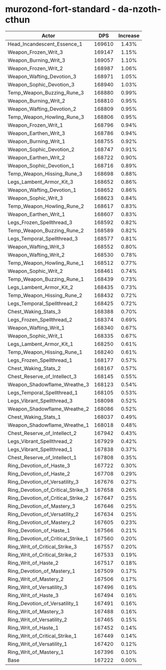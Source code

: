 # murozond-fort-standard - da-nzoth-cthun
| Actor | DPS | Increase |
|---|:---:|:---:|
|Head_Incandescent_Essence_1|169610|1.43%|
|Weapon_Frozen_Writ_3|169147|1.15%|
|Weapon_Burning_Writ_3|169057|1.10%|
|Weapon_Frozen_Writ_2|168987|1.06%|
|Weapon_Wafting_Devotion_3|168971|1.05%|
|Weapon_Sophic_Devotion_3|168940|1.03%|
|Temp_Weapon_Buzzing_Rune_3|168880|0.99%|
|Weapon_Burning_Writ_2|168810|0.95%|
|Weapon_Wafting_Devotion_2|168809|0.95%|
|Temp_Weapon_Howling_Rune_3|168806|0.95%|
|Weapon_Frozen_Writ_1|168796|0.94%|
|Weapon_Earthen_Writ_3|168786|0.94%|
|Weapon_Burning_Writ_1|168755|0.92%|
|Weapon_Sophic_Devotion_2|168747|0.91%|
|Weapon_Earthen_Writ_2|168722|0.90%|
|Weapon_Sophic_Devotion_1|168716|0.89%|
|Temp_Weapon_Hissing_Rune_3|168698|0.88%|
|Legs_Lambent_Armor_Kit_3|168652|0.86%|
|Weapon_Wafting_Devotion_1|168652|0.86%|
|Weapon_Sophic_Writ_3|168623|0.84%|
|Temp_Weapon_Howling_Rune_2|168617|0.83%|
|Weapon_Earthen_Writ_1|168607|0.83%|
|Legs_Frozen_Spellthread_3|168592|0.82%|
|Temp_Weapon_Buzzing_Rune_2|168589|0.82%|
|Legs_Temporal_Spellthread_3|168577|0.81%|
|Weapon_Wafting_Writ_3|168552|0.80%|
|Weapon_Wafting_Writ_2|168530|0.78%|
|Temp_Weapon_Howling_Rune_1|168512|0.77%|
|Weapon_Sophic_Writ_2|168461|0.74%|
|Temp_Weapon_Buzzing_Rune_1|168439|0.73%|
|Legs_Lambent_Armor_Kit_2|168435|0.73%|
|Temp_Weapon_Hissing_Rune_2|168432|0.72%|
|Legs_Temporal_Spellthread_2|168425|0.72%|
|Chest_Waking_Stats_3|168388|0.70%|
|Legs_Frozen_Spellthread_2|168374|0.69%|
|Weapon_Wafting_Writ_1|168340|0.67%|
|Weapon_Sophic_Writ_1|168335|0.67%|
|Legs_Lambent_Armor_Kit_1|168250|0.61%|
|Temp_Weapon_Hissing_Rune_1|168240|0.61%|
|Legs_Frozen_Spellthread_1|168177|0.57%|
|Chest_Waking_Stats_2|168167|0.57%|
|Chest_Reserve_of_Intellect_3|168145|0.55%|
|Weapon_Shadowflame_Wreathe_3|168123|0.54%|
|Legs_Temporal_Spellthread_1|168105|0.53%|
|Legs_Vibrant_Spellthread_3|168098|0.52%|
|Weapon_Shadowflame_Wreathe_2|168086|0.52%|
|Chest_Waking_Stats_1|168037|0.49%|
|Weapon_Shadowflame_Wreathe_1|168018|0.48%|
|Chest_Reserve_of_Intellect_2|167942|0.43%|
|Legs_Vibrant_Spellthread_2|167929|0.42%|
|Legs_Vibrant_Spellthread_1|167838|0.37%|
|Chest_Reserve_of_Intellect_1|167808|0.35%|
|Ring_Devotion_of_Haste_3|167722|0.30%|
|Ring_Devotion_of_Haste_2|167708|0.29%|
|Ring_Devotion_of_Versatility_3|167676|0.27%|
|Ring_Devotion_of_Critical_Strike_3|167658|0.26%|
|Ring_Devotion_of_Critical_Strike_2|167647|0.25%|
|Ring_Devotion_of_Mastery_3|167646|0.25%|
|Ring_Devotion_of_Versatility_2|167634|0.25%|
|Ring_Devotion_of_Mastery_2|167605|0.23%|
|Ring_Devotion_of_Haste_1|167566|0.21%|
|Ring_Devotion_of_Critical_Strike_1|167560|0.20%|
|Ring_Writ_of_Critical_Strike_3|167557|0.20%|
|Ring_Writ_of_Critical_Strike_2|167533|0.19%|
|Ring_Writ_of_Haste_2|167517|0.18%|
|Ring_Devotion_of_Mastery_1|167509|0.17%|
|Ring_Writ_of_Mastery_2|167506|0.17%|
|Ring_Writ_of_Versatility_3|167496|0.16%|
|Ring_Writ_of_Haste_3|167494|0.16%|
|Ring_Devotion_of_Versatility_1|167491|0.16%|
|Ring_Writ_of_Mastery_3|167488|0.16%|
|Ring_Writ_of_Versatility_2|167465|0.15%|
|Ring_Writ_of_Haste_1|167452|0.14%|
|Ring_Writ_of_Critical_Strike_1|167449|0.14%|
|Ring_Writ_of_Versatility_1|167420|0.12%|
|Ring_Writ_of_Mastery_1|167396|0.10%|
|Base|167222|0.00%|
